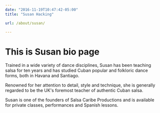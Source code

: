 ```yaml
---
date: "2016-11-19T10:47:42-05:00"
title: "Susan Hacking"

url: /about/susan/

---
```


# This is Susan bio page

Trained in a wide variety of dance disciplines, Susan has been teaching salsa
for ten years and has studied Cuban popular and folkloric dance forms, both in
Havana and Santiago.

Renowned for her attention to detail, style and technique, she is generally
regarded to be the UK's foremost teacher of authentic Cuban salsa.

Susan is one of the founders of Salsa Caribe Productions and is available for
private classes, performances and Spanish lessons.

